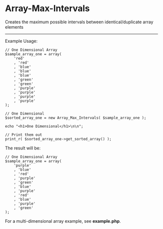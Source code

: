 Array-Max-Intervals
===================

Creates the maximum possible intervals between identical/duplicate array elements

-------------------

Example Usage:

	// One Dimensional Array
	$sample_array_one = array(
		'red'
		, 'red'
		, 'blue'
		, 'blue'
		, 'blue'
		, 'green'
		, 'green'
		, 'purple'
		, 'purple'
		, 'purple'
		, 'purple'
	);

	// One Dimensional
	$sorted_array_one = new Array_Max_Intervals( $sample_array_one );

	echo "<h1>One Dimensional</h1>\n\n";

	// Print them out
	print_r( $sorted_array_one->get_sorted_array() );

The result will be:

	// One Dimensional Array
	$sample_array_one = array(
		'purple'
		, 'blue'
		, 'red'
		, 'purple'
		, 'green'
		, 'blue'
		, 'purple'
		, 'red'
		, 'blue'
		, 'purple'
		, 'green'
	);

For a multi-dimensional array example, see **example.php**.